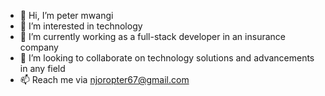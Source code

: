 - 👋 Hi, I’m peter mwangi
- 👀 I’m interested in technology
- 🌱 I’m currently working as a full-stack developer in an insurance company
- 💞️ I’m looking to collaborate on technology solutions and advancements in any field 
- 📫 Reach me via njoropter67@gmail.com

<!---
peternjoro/peternjoro is a ✨ special ✨ repository because its `README.md` (this file) appears on your GitHub profile.
You can click the Preview link to take a look at your changes.
--->
